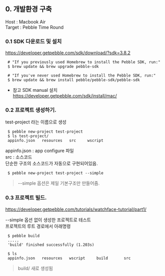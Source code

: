 
## 0. 개발환경 구축  
Host : Macbook Air  
Target : Pebble Time Round  


### 0.1 SDK 다운로드 및 설치  
https://developer.getpebble.com/sdk/download/?sdk=3.8.2  

```shell
 # "If you previously used Homebrew to install the Pebble SDK, run:"
 $ brew update && brew upgrade pebble-sdk

 # "If you've never used Homebrew to install the Pebble SDK, run:"
 $ brew update && brew install pebble/pebble-sdk/pebble-sdk
```

- 참고 SDK manual 설치   
https://developer.getpebble.com/sdk/install/mac/  



### 0.2 프로젝트 생성하기.  
test-project 라는 이름으로 생성  

```shell
 $ pebble new-project test-project
 $ ls test-project/
 appinfo.json	resources	src		wscript
```
>
appinfo.json : app configure 파일  
src : 소스코드  
단순한 구조의 소스코드가 자동으로 구현되어있음.  


```shell
 $ pebble new-project test-project --simple
```
> --simple 옵션은 제일 기본구조만 만들어줌.   


### 0.3 프로젝트 빌드.  
https://developer.getpebble.com/tutorials/watchface-tutorial/part1/  

--simple 옵션 없이 생성한 프로젝트로 테스트  
프로젝트의 루트 경로에서 아래명령  

```shell
 $ pebble build
 .....
 'build' finished successfully (1.203s)

 $ ls
 appinfo.json	resources	wscript		build		src
```
> build/ 새로 생성됨  



